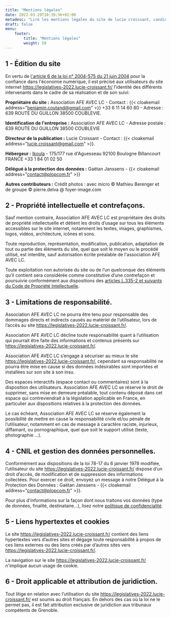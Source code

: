 ```yaml
---
title: "Mentions légales"
date: 2022-03-29T10:39:56+02:00
metadesc: "Lire les mentions légales du site de lucie croissant, candidate aux élections législative 2022"
draft: false
menu:
    footer:
        title: "Mentions légales"
        weight: 50
---
```

## 1 - Édition du site
En vertu de [l'article 6 de la loi n° 2004-575 du 21 juin 2004](https://www.legifrance.gouv.fr/affichTexte.do?cidTexte=JORFTEXT000000801164#LEGIARTI000042038977) 
pour la confiance dans l'économie numérique, il est précisé aux utilisateurs du site 
internet https://legislatives-2022.lucie-croissant.fr/ l'identité des différents intervenants dans 
le cadre de sa réalisation et de son suivi:

__Propriétaire du site :__ Association AFE AVEC LC - Contact : {{< cloakemail address="benjamin.coutand@gmail.com" >}} +33 6 11 14 60 80 - Adresse : 639 ROUTE DU GUILLON 38500 COUBLEVIE.

__Identification de l'entreprise :__ Association AFE AVEC LC - Adresse postale : 639 ROUTE DU GUILLON 38500 COUBLEVIE

__Directeur de la publication :__ Lucie Croissant - Contact : {{< cloakemail address="lucie.croissant@gmail.com" >}}.

__Hébergeur :__ [Ikoula](https://www.ikoula.com/fr/contacts) - 175/177 rue d'Aguesseau 92100 Boulogne Billancourt FRANCE +33 1 84 01 02 50

__Délégué à la protection des données :__ Gaëtan Janssens - {{< cloakemail address="contact@plopcom.fr" >}}

__Autres contributeurs :__ Crédit photos : avec micro © Mathieu Berenger et de groupe © pierre.delva @ foyer-image.com

## 2 - Propriété intellectuelle et contrefaçons.

Sauf mention contraire, Association AFE AVEC LC est propriétaire des droits de propriété intellectuelle 
et détient les droits d’usage sur tous les éléments accessibles sur le site internet, notamment les textes, 
images, graphismes, logos, vidéos, architecture, icônes et sons.

Toute reproduction, représentation, modification, publication, adaptation de tout ou partie des éléments 
du site, quel que soit le moyen ou le procédé utilisé, est interdite, sauf autorisation écrite préalable 
de l'association AFE AVEC LC.

Toute exploitation non autorisée du site ou de l’un quelconque des éléments qu’il contient sera considérée 
comme constitutive d’une contrefaçon et poursuivie conformément aux dispositions des 
[articles L.335-2 
et suivants du Code de Propriété Intellectuelle](https://www.legifrance.gouv.fr/affichCodeArticle.do?idArticle=LEGIARTI000032655082&cidTexte=LEGITEXT000006069414&dateTexte=20160605).

## 3 - Limitations de responsabilité.

Association AFE AVEC LC ne pourra être tenu pour responsable des dommages directs et 
indirects causés au matériel de l’utilisateur, lors de l’accès au site 
https://legislatives-2022.lucie-croissant.fr/.

Association AFE AVEC LC décline toute responsabilité quant à l’utilisation qui pourrait être faite 
des informations et contenus présents sur https://legislatives-2022.lucie-croissant.fr/.

Association AFE AVEC LC s’engage à sécuriser au mieux le site https://legislatives-2022.lucie-croissant.fr/, 
cependant sa responsabilité ne pourra être mise en cause si des données indésirables sont importées et 
installées sur son site à son insu.

Des espaces interactifs (espace contact ou commentaires) sont à la disposition des utilisateurs. 
Association AFE AVEC LC se réserve le droit de supprimer, sans mise en demeure préalable, 
tout contenu déposé dans cet espace qui contreviendrait à la législation applicable en France, 
en particulier aux dispositions relatives à la protection des données.

Le cas échéant, Association AFE AVEC LC se réserve également la possibilité de mettre en cause la 
responsabilité civile et/ou pénale de l’utilisateur, notamment en cas de message à caractère raciste, 
injurieux, diffamant, ou pornographique, quel que soit le support utilisé (texte, photographie …).

## 4 - CNIL et gestion des données personnelles.

Conformément aux dispositions de la loi 78-17 du 6 janvier 1978 modifiée, l’utilisateur du site 
https://legislatives-2022.lucie-croissant.fr/ dispose d’un droit d’accès, de modification et 
de suppression des informations collectées. Pour exercer ce droit, envoyez un message à notre 
Délégué à la Protection des Données : Gaëtan Janssens - {{< cloakemail address="contact@plopcom.fr" >}}.

Pour plus d'informations sur la façon dont nous traitons vos données (type de données, finalité, destinataire...), 
lisez notre [politique de confidencialité](/pages/politique_confidencialite).

## 5 - Liens hypertextes et cookies

Le site https://legislatives-2022.lucie-croissant.fr/ contient des liens hypertextes vers d’autres sites 
et dégage toute responsabilité à propos de ces liens externes ou des liens créés par d’autres sites 
vers https://legislatives-2022.lucie-croissant.fr/.

La navigation sur le site https://legislatives-2022.lucie-croissant.fr/ n'implique aucun usage de cookie.

## 6 - Droit applicable et attribution de juridiction.

Tout litige en relation avec l’utilisation du site https://legislatives-2022.lucie-croissant.fr/ 
est soumis au droit français. En dehors des cas où la loi ne le permet pas, 
il est fait attribution exclusive de juridiction aux tribunaux compétents de Grenoble.